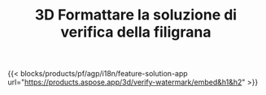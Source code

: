 ﻿---
title: 3D Formattare la soluzione di verifica della filigrana 
weight: 7730
url: /it/verify-watermark
limit: 
description: Verifica la filigrana cieca dal tuo file 3D.
---
{{< blocks/products/pf/agp/i18n/feature-solution-app url="https://products.aspose.app/3d/verify-watermark/embed&h1&h2" >}}
